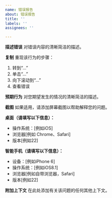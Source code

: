 ```yaml
---
name: 错误报告
about: 错误报告
title: ''
labels: ''
assignees: ''

---
```


**描述错误**
对错误内容的清晰简洁的描述。

**复制**
重现该行为的步骤：
1. 转到“...”
2. 单击“...”
3. 向下滚动到“...”
4. 查看错误

**预期行为**
对您期望发生的情况的清晰简洁的描述。

**截图**
如果适用，请添加屏幕截图以帮助解释您的问题。

**桌面（请填写以下信息）：**
 - 操作系统：[例如iOS]
 - 浏览器[例如 Chrome、Safari]
 - 版本[例如22]

**智能手机（请填写以下信息）：**
 - 设备：[例如iPhone 6]
 - 操作系统：[例如iOS8.1]
 - 浏览器[例如自带浏览器，Safari]
 - 版本[例如22]

**附加上下文**
在此处添加有关该问题的任何其他上下文。
